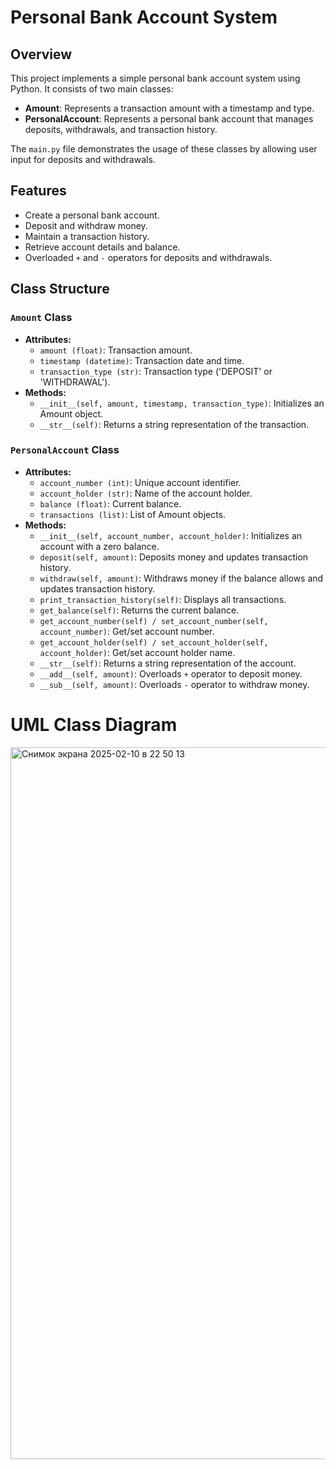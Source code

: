 # Personal Bank Account System

## Overview
This project implements a simple personal bank account system using Python. It consists of two main classes:

- **Amount**: Represents a transaction amount with a timestamp and type.
- **PersonalAccount**: Represents a personal bank account that manages deposits, withdrawals, and transaction history.

The `main.py` file demonstrates the usage of these classes by allowing user input for deposits and withdrawals.

## Features
- Create a personal bank account.
- Deposit and withdraw money.
- Maintain a transaction history.
- Retrieve account details and balance.
- Overloaded `+` and `-` operators for deposits and withdrawals.

## Class Structure
### `Amount` Class
- **Attributes:**
  - `amount (float)`: Transaction amount.
  - `timestamp (datetime)`: Transaction date and time.
  - `transaction_type (str)`: Transaction type ('DEPOSIT' or 'WITHDRAWAL').
- **Methods:**
  - `__init__(self, amount, timestamp, transaction_type)`: Initializes an Amount object.
  - `__str__(self)`: Returns a string representation of the transaction.

### `PersonalAccount` Class
- **Attributes:**
  - `account_number (int)`: Unique account identifier.
  - `account_holder (str)`: Name of the account holder.
  - `balance (float)`: Current balance.
  - `transactions (list)`: List of Amount objects.
- **Methods:**
  - `__init__(self, account_number, account_holder)`: Initializes an account with a zero balance.
  - `deposit(self, amount)`: Deposits money and updates transaction history.
  - `withdraw(self, amount)`: Withdraws money if the balance allows and updates transaction history.
  - `print_transaction_history(self)`: Displays all transactions.
  - `get_balance(self)`: Returns the current balance.
  - `get_account_number(self) / set_account_number(self, account_number)`: Get/set account number.
  - `get_account_holder(self) / set_account_holder(self, account_holder)`: Get/set account holder name.
  - `__str__(self)`: Returns a string representation of the account.
  - `__add__(self, amount)`: Overloads `+` operator to deposit money.
  - `__sub__(self, amount)`: Overloads `-` operator to withdraw money.




# **UML Class Diagram**

<img width="1139" alt="Снимок экрана 2025-02-10 в 22 50 13" src="https://github.com/user-attachments/assets/99ed6471-81ea-481e-b59f-8fa4b9d30554" />


